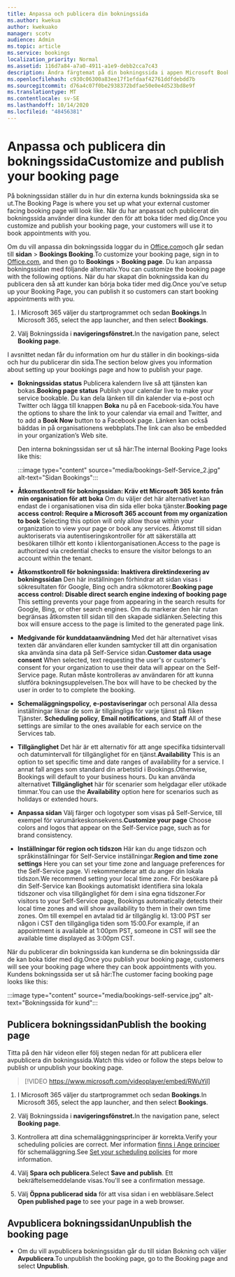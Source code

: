 ```yaml
---
title: Anpassa och publicera din bokningssida
ms.author: kwekua
author: kwekuako
manager: scotv
audience: Admin
ms.topic: article
ms.service: bookings
localization_priority: Normal
ms.assetid: 116d7a84-a7a0-4911-a1e9-debb2cca7c43
description: Ändra färgtemat på din bokningssida i appen Microsoft Bookings.
ms.openlocfilehash: c930c06300a83ee17f1efdaaf42761ddfdebdd7b
ms.sourcegitcommit: d76a4c07f0be2938372bdfae50e0e4d523bd8e9f
ms.translationtype: MT
ms.contentlocale: sv-SE
ms.lasthandoff: 10/14/2020
ms.locfileid: "48456381"
---
```

# <a name="customize-and-publish-your-booking-page"></a><span data-ttu-id="c5639-103">Anpassa och publicera din bokningssida</span><span class="sxs-lookup"><span data-stu-id="c5639-103">Customize and publish your booking page</span></span>

<span data-ttu-id="c5639-104">På bokningssidan ställer du in hur din externa kunds bokningssida ska se ut.</span><span class="sxs-lookup"><span data-stu-id="c5639-104">The Booking Page is where you set up what your external customer facing booking page will look like.</span></span> <span data-ttu-id="c5639-105">När du har anpassat och publicerat din bokningssida använder dina kunder den för att boka tider med dig.</span><span class="sxs-lookup"><span data-stu-id="c5639-105">Once you customize and publish your booking page, your customers will use it to book appointments with you.</span></span>

<span data-ttu-id="c5639-106">Om du vill anpassa din bokningssida loggar du in [Office.com](https://office.com)och går sedan till **sidan** \> **Bookings Booking**.</span><span class="sxs-lookup"><span data-stu-id="c5639-106">To customize your booking page, sign in to [Office.com](https://office.com), and then go to **Bookings** \> **Booking page**.</span></span> <span data-ttu-id="c5639-107">Du kan anpassa bokningssidan med följande alternativ.</span><span class="sxs-lookup"><span data-stu-id="c5639-107">You can customize the booking page with the following options.</span></span> <span data-ttu-id="c5639-108">När du har skapat din bokningssida kan du publicera den så att kunder kan börja boka tider med dig.</span><span class="sxs-lookup"><span data-stu-id="c5639-108">Once you've setup up your Booking Page, you can publish it so customers can start booking appointments with you.</span></span>

1. <span data-ttu-id="c5639-109">I Microsoft 365 väljer du startprogrammet och sedan **Bookings**.</span><span class="sxs-lookup"><span data-stu-id="c5639-109">In Microsoft 365, select the app launcher, and then select **Bookings**.</span></span>

2. <span data-ttu-id="c5639-110">Välj Bokningssida i **navigeringsfönstret.**</span><span class="sxs-lookup"><span data-stu-id="c5639-110">In the navigation pane, select **Booking page**.</span></span>

<span data-ttu-id="c5639-111">I avsnittet nedan får du information om hur du ställer in din bookings-sida och hur du publicerar din sida.</span><span class="sxs-lookup"><span data-stu-id="c5639-111">The section below gives you information about setting up your bookings page and how to publish your page.</span></span>

- <span data-ttu-id="c5639-112">**Bokningssidas status** Publicera kalendern live så att tjänsten kan bokas.</span><span class="sxs-lookup"><span data-stu-id="c5639-112">**Booking page status** Publish your calendar live to make your service bookable.</span></span> <span data-ttu-id="c5639-113">Du kan dela länken till din kalender via e-post och Twitter och lägga till knappen **Boka** nu på en Facebook-sida.</span><span class="sxs-lookup"><span data-stu-id="c5639-113">You have the options to share the link to your calendar via email and Twitter, and to add a **Book Now** button to a Facebook page.</span></span> <span data-ttu-id="c5639-114">Länken kan också bäddas in på organisationens webbplats.</span><span class="sxs-lookup"><span data-stu-id="c5639-114">The link can also be embedded in your organization’s Web site.</span></span>

    <span data-ttu-id="c5639-115">Den interna bokningssidan ser ut så här:</span><span class="sxs-lookup"><span data-stu-id="c5639-115">The internal Booking Page looks like this:</span></span>

    :::image type="content" source="media/bookings-Self-Service_2.jpg" alt-text="Sidan Bookings":::

- <span data-ttu-id="c5639-117">**Åtkomstkontroll för bokningssidan: Kräv ett Microsoft 365 konto från min organisation för att boka**  Om du väljer det här alternativet kan endast de i organisationen visa din sida eller boka tjänster.</span><span class="sxs-lookup"><span data-stu-id="c5639-117">**Booking page access control: Require a Microsoft 365 account from my organization to book**  Selecting this option will only allow those within your organization to view your page or book any services.</span></span> <span data-ttu-id="c5639-118">Åtkomst till sidan auktoriserats via autentiseringskontroller för att säkerställa att besökaren tillhör ett konto i klientorganisationen.</span><span class="sxs-lookup"><span data-stu-id="c5639-118">Access to the page is authorized via credential checks to ensure the visitor belongs to an account within the tenant.</span></span>

- <span data-ttu-id="c5639-119">**Åtkomstkontroll för bokningssida: Inaktivera direktindexering av bokningssidan** Den här inställningen förhindrar att sidan visas i sökresultaten för Google, Bing och andra sökmotorer.</span><span class="sxs-lookup"><span data-stu-id="c5639-119">**Booking page access control: Disable direct search engine indexing of booking page** This setting prevents your page from appearing in the search results for Google, Bing, or other search engines.</span></span> <span data-ttu-id="c5639-120">Om du markerar den här rutan begränsas åtkomsten till sidan till den skapade sidlänken.</span><span class="sxs-lookup"><span data-stu-id="c5639-120">Selecting this box will ensure access to the page is limited to the generated page link.</span></span>

- <span data-ttu-id="c5639-121">**Medgivande för kunddataanvändning** Med det här alternativet visas texten där användaren eller kunden samtycker till att din organisation ska använda sina data på Self-Service sidan.</span><span class="sxs-lookup"><span data-stu-id="c5639-121">**Customer data usage consent** When selected, text requesting the user's or customer's consent for your organization to use their data will appear on the Self-Service page.</span></span> <span data-ttu-id="c5639-122">Rutan måste kontrolleras av användaren för att kunna slutföra bokningsupplevelsen.</span><span class="sxs-lookup"><span data-stu-id="c5639-122">The box will have to be checked by the user in order to to complete the booking.</span></span>

- <span data-ttu-id="c5639-123">**Schemaläggningspolicy,** **e-postaviseringar** och personal Alla dessa inställningar liknar de som är tillgängliga för varje tjänst på fliken Tjänster. </span><span class="sxs-lookup"><span data-stu-id="c5639-123">**Scheduling policy**, **Email notifications**, and **Staff** All of these settings are similar to the ones available for each service on the Services tab.</span></span>

- <span data-ttu-id="c5639-124">**Tillgänglighet** Det här är ett alternativ för att ange specifika tidsintervall och datumintervall för tillgänglighet för en tjänst.</span><span class="sxs-lookup"><span data-stu-id="c5639-124">**Availability** This is an option to set specific time and date ranges of availability for a service.</span></span> <span data-ttu-id="c5639-125">I annat fall anges som standard din arbetstid i Bookings.</span><span class="sxs-lookup"><span data-stu-id="c5639-125">Otherwise, Bookings will default to your business hours.</span></span> <span data-ttu-id="c5639-126">Du kan använda alternativet **Tillgänglighet** här för scenarier som helgdagar eller utökade timmar.</span><span class="sxs-lookup"><span data-stu-id="c5639-126">You can use the **Availability** option here for scenarios such as holidays or extended hours.</span></span>

- <span data-ttu-id="c5639-127">**Anpassa sidan** Välj färger och logotyper som visas på Self-Service, till exempel för varumärkeskonsekvens.</span><span class="sxs-lookup"><span data-stu-id="c5639-127">**Customize your page** Choose colors and logos that appear on the Self-Service page, such as for brand consistency.</span></span>

- <span data-ttu-id="c5639-128">**Inställningar för region och tidszon** Här kan du ange tidszon och språkinställningar för Self-Service inställningar.</span><span class="sxs-lookup"><span data-stu-id="c5639-128">**Region and time zone settings** Here you can set your time zone and language preferences for the Self-Service page.</span></span> <span data-ttu-id="c5639-129">Vi rekommenderar att du anger din lokala tidszon.</span><span class="sxs-lookup"><span data-stu-id="c5639-129">We recommend setting your local time zone.</span></span> <span data-ttu-id="c5639-130">För besökare på din Self-Service kan Bookings automatiskt identifiera sina lokala tidszoner och visa tillgänglighet för dem i sina egna tidszoner.</span><span class="sxs-lookup"><span data-stu-id="c5639-130">For visitors to your Self-Service page, Bookings automatically detects their local time zones and will show availability to them in their own time zones.</span></span> <span data-ttu-id="c5639-131">Om till exempel en avtalad tid är tillgänglig kl. 13:00 PST ser någon i CST den tillgängliga tiden som 15:00.</span><span class="sxs-lookup"><span data-stu-id="c5639-131">For example, if an appointment is available at 1:00pm PST, someone in CST will see the available time displayed as 3:00pm CST.</span></span>

<span data-ttu-id="c5639-132">När du publicerar din bokningssida kan kunderna se din bokningssida där de kan boka tider med dig.</span><span class="sxs-lookup"><span data-stu-id="c5639-132">Once you publish your booking page, customers will see your booking page where they can book appointments with you.</span></span> <span data-ttu-id="c5639-133">Kundens bokningssida ser ut så här:</span><span class="sxs-lookup"><span data-stu-id="c5639-133">The customer facing booking page looks like this:</span></span>

:::image type="content" source="media/bookings-self-service.jpg" alt-text="Bokningssida för kund":::

## <a name="publish-the-booking-page"></a><span data-ttu-id="c5639-135">Publicera bokningssidan</span><span class="sxs-lookup"><span data-stu-id="c5639-135">Publish the booking page</span></span>

<span data-ttu-id="c5639-136">Titta på den här videon eller följ stegen nedan för att publicera eller avpublicera din bokningssida.</span><span class="sxs-lookup"><span data-stu-id="c5639-136">Watch this video or follow the steps below to publish or unpublish your booking page.</span></span>

> [!VIDEO https://www.microsoft.com/videoplayer/embed/RWuYil]

1. <span data-ttu-id="c5639-137">I Microsoft 365 väljer du startprogrammet och sedan **Bookings**.</span><span class="sxs-lookup"><span data-stu-id="c5639-137">In Microsoft 365, select the app launcher, and then select **Bookings**.</span></span>

1. <span data-ttu-id="c5639-138">Välj Bokningssida i **navigeringsfönstret.**</span><span class="sxs-lookup"><span data-stu-id="c5639-138">In the navigation pane, select **Booking page**.</span></span>

1. <span data-ttu-id="c5639-139">Kontrollera att dina schemaläggningsprinciper är korrekta.</span><span class="sxs-lookup"><span data-stu-id="c5639-139">Verify your scheduling policies are correct.</span></span> <span data-ttu-id="c5639-140">Mer information [finns i Ange principer](set-scheduling-policies.md) för schemaläggning.</span><span class="sxs-lookup"><span data-stu-id="c5639-140">See [Set your scheduling policies](set-scheduling-policies.md) for more information.</span></span>

1. <span data-ttu-id="c5639-141">Välj **Spara och publicera**.</span><span class="sxs-lookup"><span data-stu-id="c5639-141">Select **Save and publish**.</span></span> <span data-ttu-id="c5639-142">Ett bekräftelsemeddelande visas.</span><span class="sxs-lookup"><span data-stu-id="c5639-142">You'll see a confirmation message.</span></span>

1. <span data-ttu-id="c5639-143">Välj **Öppna publicerad sida** för att visa sidan i en webbläsare.</span><span class="sxs-lookup"><span data-stu-id="c5639-143">Select **Open published page** to see your page in a web browser.</span></span>

## <a name="unpublish-the-booking-page"></a><span data-ttu-id="c5639-144">Avpublicera bokningssidan</span><span class="sxs-lookup"><span data-stu-id="c5639-144">Unpublish the booking page</span></span>

 - <span data-ttu-id="c5639-145">Om du vill avpublicera bokningssidan går du till sidan Bokning och väljer **Avpublicera**.</span><span class="sxs-lookup"><span data-stu-id="c5639-145">To unpublish the booking page, go to the Booking page and select **Unpublish**.</span></span>
